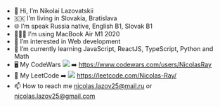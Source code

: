 - 👋 Hi, I’m Nikolai Lazovatskii 
- 🇸🇰 I’m living in Slovakia, Bratislava
- 🌐 I’m speak Russia native, English B1, Slovak B1
- 👨🏻‍💻 I’m using MacBook Air M1 2020
- 👀 I’m interested in Web development
- 🌱 I’m currently learning JavaScript, ReactJS, TypeScript, Python and Math
- 🖥️ My CodeWars <img src="https://www.codewars.com/users/NicolasRay/badges/small"/> ➡️ https://www.codewars.com/users/NicolasRay
- 🧩 My LeetCode ➡️ <img src="https://cdn.iconscout.com/icon/free/png-256/free-leetcode-3521542-2944960.png?f=webp"/> https://leetcode.com/Nicolas-Ray/
- 📫 How to reach me nicolas.lazov25@mail.ru or nicolas.lazov25@gmail.com

<!---
Nicolas-Ray/Nicolas-Ray is a ✨ special ✨ repository because its `README.md` (this file) appears on your GitHub profile.
You can click the Preview link to take a look at your changes.
--->
